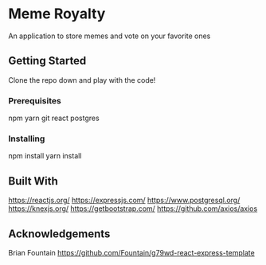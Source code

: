 # Meme Royalty

An application to store memes and vote on your favorite ones

## Getting Started

Clone the repo down and play with the code!

### Prerequisites

npm
yarn
git
react
postgres

### Installing 

npm install
yarn install

## Built With
https://reactjs.org/
https://expressjs.com/
https://www.postgresql.org/
https://knexjs.org/
https://getbootstrap.com/
https://github.com/axios/axios

## Acknowledgements

Brian Fountain 
https://github.com/Fountain/g79wd-react-express-template
